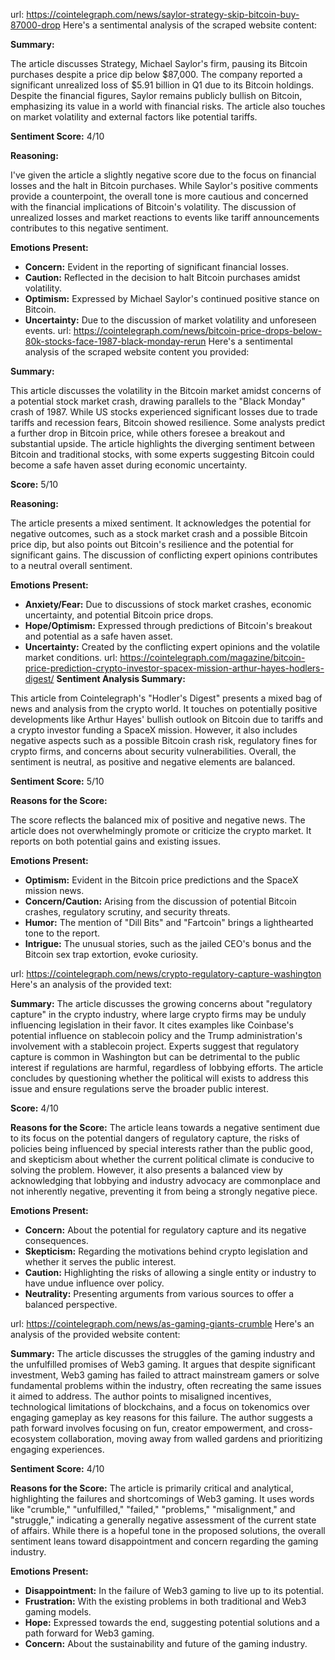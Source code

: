 url: https://cointelegraph.com/news/saylor-strategy-skip-bitcoin-buy-87000-drop
Here's a sentimental analysis of the scraped website content:

**Summary:**

The article discusses Strategy, Michael Saylor's firm, pausing its Bitcoin purchases despite a price dip below $87,000. The company reported a significant unrealized loss of $5.91 billion in Q1 due to its Bitcoin holdings. Despite the financial figures, Saylor remains publicly bullish on Bitcoin, emphasizing its value in a world with financial risks. The article also touches on market volatility and external factors like potential tariffs.

**Sentiment Score:** 4/10

**Reasoning:**

I've given the article a slightly negative score due to the focus on financial losses and the halt in Bitcoin purchases. While Saylor's positive comments provide a counterpoint, the overall tone is more cautious and concerned with the financial implications of Bitcoin's volatility. The discussion of unrealized losses and market reactions to events like tariff announcements contributes to this negative sentiment.

**Emotions Present:**

*   **Concern:** Evident in the reporting of significant financial losses.
*   **Caution:** Reflected in the decision to halt Bitcoin purchases amidst volatility.
*   **Optimism:** Expressed by Michael Saylor's continued positive stance on Bitcoin.
*   **Uncertainty:** Due to the discussion of market volatility and unforeseen events.
url: https://cointelegraph.com/news/bitcoin-price-drops-below-80k-stocks-face-1987-black-monday-rerun
Here's a sentimental analysis of the scraped website content you provided:

**Summary:**

This article discusses the volatility in the Bitcoin market amidst concerns of a potential stock market crash, drawing parallels to the "Black Monday" crash of 1987. While US stocks experienced significant losses due to trade tariffs and recession fears, Bitcoin showed resilience. Some analysts predict a further drop in Bitcoin price, while others foresee a breakout and substantial upside. The article highlights the diverging sentiment between Bitcoin and traditional stocks, with some experts suggesting Bitcoin could become a safe haven asset during economic uncertainty.

**Score:** 5/10

**Reasoning:**

The article presents a mixed sentiment. It acknowledges the potential for negative outcomes, such as a stock market crash and a possible Bitcoin price dip, but also points out Bitcoin's resilience and the potential for significant gains. The discussion of conflicting expert opinions contributes to a neutral overall sentiment.

**Emotions Present:**

*   **Anxiety/Fear:** Due to discussions of stock market crashes, economic uncertainty, and potential Bitcoin price drops.
*   **Hope/Optimism:** Expressed through predictions of Bitcoin's breakout and potential as a safe haven asset.
*   **Uncertainty:** Created by the conflicting expert opinions and the volatile market conditions.
url: https://cointelegraph.com/magazine/bitcoin-price-prediction-crypto-investor-spacex-mission-arthur-hayes-hodlers-digest/
**Sentiment Analysis Summary:**

This article from Cointelegraph's "Hodler's Digest" presents a mixed bag of news and analysis from the crypto world. It touches on potentially positive developments like Arthur Hayes' bullish outlook on Bitcoin due to tariffs and a crypto investor funding a SpaceX mission. However, it also includes negative aspects such as a possible Bitcoin crash risk, regulatory fines for crypto firms, and concerns about security vulnerabilities. Overall, the sentiment is neutral, as positive and negative elements are balanced.

**Sentiment Score:** 5/10

**Reasons for the Score:**

The score reflects the balanced mix of positive and negative news. The article does not overwhelmingly promote or criticize the crypto market. It reports on both potential gains and existing issues.

**Emotions Present:**

*   **Optimism:** Evident in the Bitcoin price predictions and the SpaceX mission news.
*   **Concern/Caution:** Arising from the discussion of potential Bitcoin crashes, regulatory scrutiny, and security threats.
*   **Humor:** The mention of "Dill Bits" and "Fartcoin" brings a lighthearted tone to the report.
*   **Intrigue:** The unusual stories, such as the jailed CEO's bonus and the Bitcoin sex trap extortion, evoke curiosity.

url: https://cointelegraph.com/news/crypto-regulatory-capture-washington
Here's an analysis of the provided text:

**Summary:** The article discusses the growing concerns about "regulatory capture" in the crypto industry, where large crypto firms may be unduly influencing legislation in their favor. It cites examples like Coinbase's potential influence on stablecoin policy and the Trump administration's involvement with a stablecoin project. Experts suggest that regulatory capture is common in Washington but can be detrimental to the public interest if regulations are harmful, regardless of lobbying efforts. The article concludes by questioning whether the political will exists to address this issue and ensure regulations serve the broader public interest.

**Score:** 4/10

**Reasons for the Score:** The article leans towards a negative sentiment due to its focus on the potential dangers of regulatory capture, the risks of policies being influenced by special interests rather than the public good, and skepticism about whether the current political climate is conducive to solving the problem. However, it also presents a balanced view by acknowledging that lobbying and industry advocacy are commonplace and not inherently negative, preventing it from being a strongly negative piece.

**Emotions Present:**

*   **Concern:** About the potential for regulatory capture and its negative consequences.
*   **Skepticism:** Regarding the motivations behind crypto legislation and whether it serves the public interest.
*   **Caution:** Highlighting the risks of allowing a single entity or industry to have undue influence over policy.
*   **Neutrality:** Presenting arguments from various sources to offer a balanced perspective.

url: https://cointelegraph.com/news/as-gaming-giants-crumble
Here's an analysis of the provided website content:

**Summary:** The article discusses the struggles of the gaming industry and the unfulfilled promises of Web3 gaming. It argues that despite significant investment, Web3 gaming has failed to attract mainstream gamers or solve fundamental problems within the industry, often recreating the same issues it aimed to address. The author points to misaligned incentives, technological limitations of blockchains, and a focus on tokenomics over engaging gameplay as key reasons for this failure. The author suggests a path forward involves focusing on fun, creator empowerment, and cross-ecosystem collaboration, moving away from walled gardens and prioritizing engaging experiences.

**Sentiment Score:** 4/10

**Reasons for the Score:** The article is primarily critical and analytical, highlighting the failures and shortcomings of Web3 gaming. It uses words like "crumble," "unfulfilled," "failed," "problems," "misalignment," and "struggle," indicating a generally negative assessment of the current state of affairs. While there is a hopeful tone in the proposed solutions, the overall sentiment leans toward disappointment and concern regarding the gaming industry.

**Emotions Present:**

*   **Disappointment:** In the failure of Web3 gaming to live up to its potential.
*   **Frustration:** With the existing problems in both traditional and Web3 gaming models.
*   **Hope:** Expressed towards the end, suggesting potential solutions and a path forward for Web3 gaming.
*   **Concern:** About the sustainability and future of the gaming industry.

